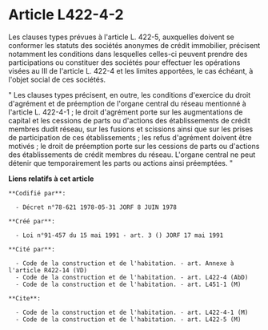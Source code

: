 # Article L422-4-2

Les clauses types prévues à l'article L. 422-5, auxquelles doivent se conformer les statuts des sociétés anonymes de crédit
immobilier, précisent notamment les conditions dans lesquelles celles-ci peuvent prendre des participations ou constituer des
sociétés pour effectuer les opérations visées au III de l'article L. 422-4 et les limites apportées, le cas échéant, à
l'objet social de ces sociétés.

" Les clauses types précisent, en outre, les conditions d'exercice du droit d'agrément et de préemption de l'organe central
du réseau mentionné à l'article L. 422-4-1 ; le droit d'agrément porte sur les augmentations de capital et les cessions de
parts ou d'actions des établissements de crédit membres dudit réseau, sur les fusions et scissions ainsi que sur les prises
de participation de ces établissements ; les refus d'agrément doivent être motivés ; le droit de préemption porte sur les
cessions de parts ou d'actions des établissements de crédit membres du réseau. L'organe central ne peut détenir que
temporairement les parts ou actions ainsi préemptées. "

**Liens relatifs à cet article**

	**Codifié par**:

	  - Décret n°78-621 1978-05-31 JORF 8 JUIN 1978

	**Créé par**:

	  - Loi n°91-457 du 15 mai 1991 - art. 3 () JORF 17 mai 1991

	**Cité par**:

	  - Code de la construction et de l'habitation. - art. Annexe à l'article R422-14 (VD)
	  - Code de la construction et de l'habitation. - art. L422-4 (AbD)
	  - Code de la construction et de l'habitation. - art. L451-1 (M)

	**Cite**:

	  - Code de la construction et de l'habitation. - art. L422-4-1 (M)
	  - Code de la construction et de l'habitation. - art. L422-5 (M)
